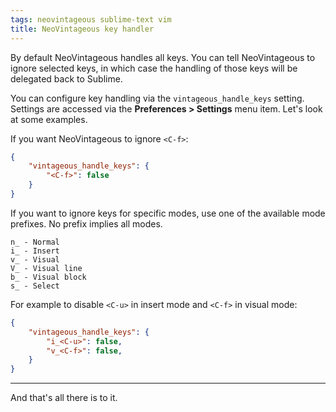 ```yaml
---
tags: neovintageous sublime-text vim
title: NeoVintageous key handler
---
```


By default NeoVintageous handles all keys. You can tell NeoVintageous to ignore selected keys, in which case the handling of those keys will be delegated back to Sublime.

You can configure key handling via the `vintageous_handle_keys` setting. Settings are accessed via the **Preferences > Settings** menu item. Let's look at some examples.

If you want NeoVintageous to ignore `<C-f>`:

```json
{
    "vintageous_handle_keys": {
        "<C-f>": false
    }
}
```

If you want to ignore keys for specific modes, use one of the available mode prefixes. No prefix implies all modes.

```
n_ - Normal
i_ - Insert
v_ - Visual
V_ - Visual line
b_ - Visual block
s_ - Select
```

For example to disable `<C-u>` in insert mode and `<C-f>` in visual mode:

```json
{
    "vintageous_handle_keys": {
        "i_<C-u>": false,
        "v_<C-f>": false,
    }
}
```

---

And that's all there is to it.
